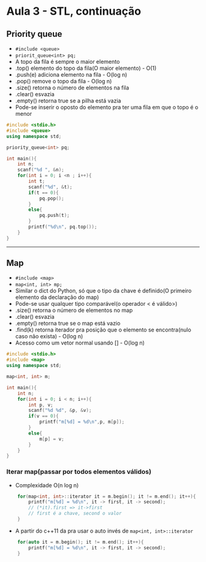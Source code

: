 # Aula 3 - STL, continuação

## Priority queue

* `#include <queue>`
* `priorit_queue<int> pq;`
* A topo da fila é sempre o maior elemento
* .top() elemento do topo da fila(O maior elemento) - O(1)
* .push(e) adiciona elemento na fila - O(log n)
* .pop() remove o topo da fila - O(log n)
* .size() retorna o número de elementos na fila
* .clear() esvazia
* .empty() retorna true se a pilha está vazia
* Pode-se inserir o oposto do elemento pra ter uma fila em que o topo é o menor
```c++
#include <stdio.h>
#include <queue>
using namespace std;

priority_queue<int> pq;

int main(){
    int n;
    scanf("%d ", &n);
    for(int i = 0; i <n ; i++){
        int t;
        scanf("%d", &t);
        if(t == 0){
            pq.pop();
        }
        else{
            pq.push(t);
        }
        printf("%d\n", pq.top());
    }
}
```
---
## Map
* `#include <map>`
* `map<int, int> mp;`
* Similar o dict do Python, só que o tipo da chave é definido(O primeiro elemento da declaração do map)
* Pode-se usar qualquer tipo comparável(o operador < é válido>)
* .size() retorna o número de elementos no map
* .clear() esvazia
* .empty() retorna true se o map está vazio
* .find(k) retorna iterador pra posição que o elemento se encontra(nulo caso não exista) - O(log n)
* Acesso como um vetor normal usando [] - O(log n)
```c++
#include <stdio.h>
#include <map>
using namespace std;

map<int, int> m;

int main(){
    int n;
    for(int i = 0; i < n; i++){
        int p, v;
        scanf("%d %d", &p, &v);
        if(v == 0){
            printf("m[%d] = %d\n",p, m[p]);
        }
        else{
            m[p] = v;
        }
    }
}
```
### Iterar map(passar por todos elementos válidos)
* Complexidade O(n log n)
```c++
    for(map<int, int>::iterator it = m.begin(); it != m.end(); it++){
        printf("m[%d] = %d\n", it -> first, it -> second);
        // (*it).first => it->first
        // first é a chave, second o valor
    }
```
 * A partir do c++11 da pra usar o auto invés de `map<int, int>::iterator`


```c++
    for(auto it = m.begin(); it != m.end(); it++){
        printf("m[%d] = %d\n", it -> first, it -> second);
    }
```
